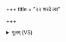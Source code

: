 +++
title = "२२ शरदे त्वा"

+++
<details><summary>मूलम् (VS)</summary>

श॒रदे॑ त्वा हेम॒न्ताय॑ वस॒न्ताय॑ ग्री॒ष्माय॒ परि॑ दद्मसि।  
व॒र्षाणि॒ तुभ्यं॑ स्यो॒नानि॒ येषु॒ वर्ध॑न्त॒ ओष॑धीः ॥
</details>